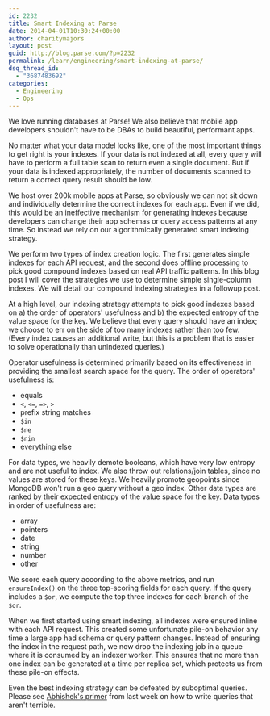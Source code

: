 ```yaml
---
id: 2232
title: Smart Indexing at Parse
date: 2014-04-01T10:30:24+00:00
author: charitymajors
layout: post
guid: http://blog.parse.com/?p=2232
permalink: /learn/engineering/smart-indexing-at-parse/
dsq_thread_id:
  - "3687483692"
categories:
  - Engineering
  - Ops
---
```

We love running databases at Parse! We also believe that mobile app developers shouldn't have to be DBAs to build beautiful, performant apps.

No matter what your data model looks like, one of the most important things to get right is your indexes. If your data is not indexed at all, every query will have to perform a full table scan to return even a single document. But if your data is indexed appropriately, the number of documents scanned to return a correct query result should be low.

We host over 200k mobile apps at Parse, so obviously we can not sit down and individually determine the correct indexes for each app. Even if we did, this would be an ineffective mechanism for generating indexes because developers can change their app schemas or query access patterns at any time. So instead we rely on our algorithmically generated smart indexing strategy.

We perform two types of index creation logic. The first generates simple indexes for each API request, and the second does offline processing to pick good compound indexes based on real API traffic patterns. In this blog post I will cover the strategies we use to determine simple single-column indexes. We will detail our compound indexing strategies in a followup post.

At a high level, our indexing strategy attempts to pick good indexes based on a) the order of operators' usefulness and b) the expected entropy of the value space for the key. We believe that every query should have an index; we choose to err on the side of too many indexes rather than too few. (Every index causes an additional write, but this is a problem that is easier to solve operationally than unindexed queries.)

Operator usefulness is determined primarily based on its effectiveness in providing the smallest search space for the query. The order of operators' usefulness is:

<ul class="standard-list">
  <li>
    equals
  </li>
  <li>
    <code>&lt;</code>, <code>&lt;=</code>, <code>=&gt;</code>, <code>&gt;</code>
  </li>
  <li>
    prefix string matches
  </li>
  <li>
    <code>$in</code>
  </li>
  <li>
    <code>$ne</code>
  </li>
  <li>
    <code>$nin</code>
  </li>
  <li>
    everything else
  </li>
</ul>

For data types, we heavily demote booleans, which have very low entropy and are not useful to index. We also throw out relations/join tables, since no values are stored for these keys. We heavily promote geopoints since MongoDB won't run a geo query without a geo index. Other data types are ranked by their expected entropy of the value space for the key. Data types in order of usefulness are:

<ul class="standard-list">
  <li>
    array
  </li>
  <li>
    pointers
  </li>
  <li>
    date
  </li>
  <li>
    string
  </li>
  <li>
    number
  </li>
  <li>
    other
  </li>
</ul>

We score each query according to the above metrics, and run `ensureIndex()` on the three top-scoring fields for each query. If the query includes a `$or`, we compute the top three indexes for each branch of the `$or`.

When we first started using smart indexing, all indexes were ensured inline with each API request. This created some unfortunate pile-on behavior any time a large app had schema or query pattern changes. Instead of ensuring the index in the request path, we now drop the indexing job in a queue where it is consumed by an indexer worker. This ensures that no more than one index can be generated at a time per replica set, which protects us from these pile-on effects.

Even the best indexing strategy can be defeated by suboptimal queries. Please see [Abhishek's primer](http://blog.parse.com/2014/03/27/efficient-parse-queries/) from last week on how to write queries that aren't terrible.